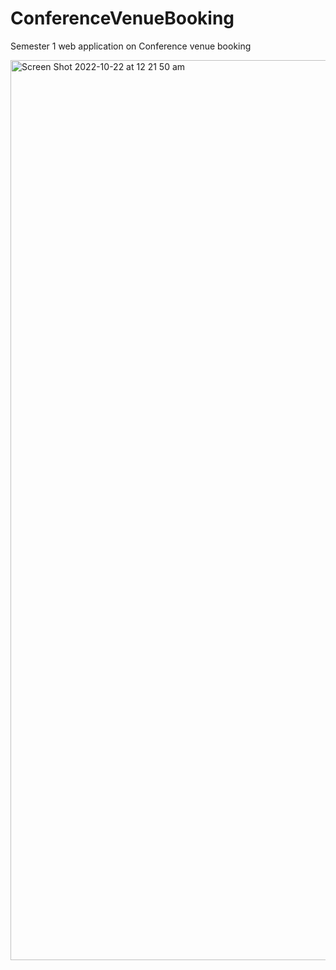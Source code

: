 # ConferenceVenueBooking

Semester 1 web application on Conference venue booking

<img width="1440" alt="Screen Shot 2022-10-22 at 12 21 50 am" src="https://user-images.githubusercontent.com/110955425/197206106-9da5d688-612d-43bf-84f4-566621aad328.png">
